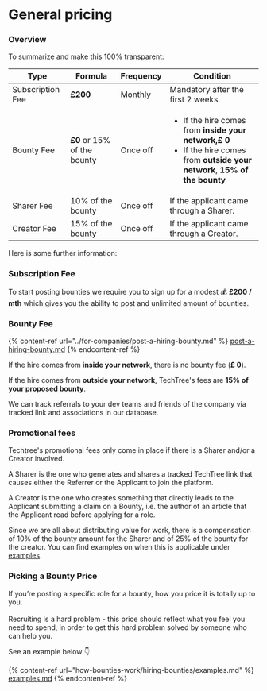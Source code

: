 # General pricing

### Overview

To summarize and make this 100% transparent:

| Type             | Formula                     | Frequency | Condition                                                                                                                                                                                  |
| ---------------- | --------------------------- | --------- | ------------------------------------------------------------------------------------------------------------------------------------------------------------------------------------------ |
| Subscription Fee | **£200**                    | Monthly   | Mandatory after the first 2 weeks.                                                                                                                                                         |
| Bounty Fee       | **£0** or 15% of the bounty | Once off  | <ul><li>If the hire comes from <strong>inside your network,£ 0</strong></li><li>If the hire comes from <strong>outside your network</strong>, <strong>15% of the bounty</strong></li></ul> |
| Sharer Fee       | 10% of the bounty           | Once off  | If the applicant came through a Sharer.                                                                                                                                                    |
| Creator Fee      | 15% of the bounty           | Once off  | If the applicant came through a Creator.                                                                                                                                                   |



Here is some further information:

### **Subscription Fee**

To start posting bounties we require you to sign up for a modest 💰 **£200 / mth** which gives you the ability to post and unlimited amount of bounties.

### Bounty Fee

{% content-ref url="../for-companies/post-a-hiring-bounty.md" %}
[post-a-hiring-bounty.md](../for-companies/post-a-hiring-bounty.md)
{% endcontent-ref %}

If the hire comes from **inside your network**, there is no bounty fee (**£ 0**).

If the hire comes from **outside your network**, TechTree's fees are **15% of your proposed bounty**.&#x20;

We can track referrals to your dev teams and friends of the company via tracked link and associations in our database.

### Promotional fees

Techtree's promotional fees only come in place if there is a Sharer and/or a Creator involved.

A Sharer is the one who generates and shares a tracked TechTree link that causes either the Referrer or the Applicant to join the platform.

A Creator is the one who creates something that directly leads to the Applicant submitting a claim on a Bounty, i.e. the author of an article that the Applicant read before applying for a role.

Since we are all about distributing value for work, there is a compensation of 10% of the bounty amount for the Sharer and of 25% of the bounty for the creator. You can find examples on when this is applicable under [examples](how-bounties-work/hiring-bounties/examples.md).



### Picking a Bounty Price

If you’re posting a specific role for a bounty, how you price it is totally up to you.\
\
Recruiting is a hard problem - this price should reflect what you feel you need to spend, in order to get this hard problem solved by someone who can help you.

See an example below 👇

{% content-ref url="how-bounties-work/hiring-bounties/examples.md" %}
[examples.md](how-bounties-work/hiring-bounties/examples.md)
{% endcontent-ref %}
